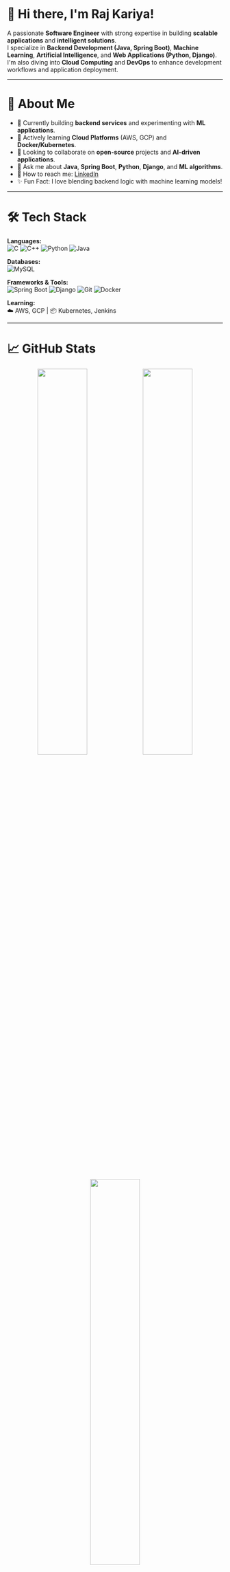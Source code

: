 # 👋 Hi there, I'm Raj Kariya!

<!-- Recruiter-friendly introduction -->
A passionate **Software Engineer** with strong expertise in building **scalable applications** and **intelligent solutions**.  
I specialize in **Backend Development (Java, Spring Boot)**, **Machine Learning**, **Artificial Intelligence**, and **Web Applications (Python, Django)**.  
I'm also diving into **Cloud Computing** and **DevOps** to enhance development workflows and application deployment.

---

# 🚀 About Me
- 🔭 Currently building **backend services** and experimenting with **ML applications**.
- 🌱 Actively learning **Cloud Platforms** (AWS, GCP) and **Docker/Kubernetes**.
- 👯 Looking to collaborate on **open-source** projects and **AI-driven applications**.
- 💬 Ask me about **Java**, **Spring Boot**, **Python**, **Django**, and **ML algorithms**.
- 📢 How to reach me: [LinkedIn](https://www.linkedin.com/in/raj-kariya)
- ✨ Fun Fact: I love blending backend logic with machine learning models!

---

# 🛠️ Tech Stack
**Languages:**  
![C](https://img.shields.io/badge/C-00599C?style=flat&logo=c&logoColor=white) ![C++](https://img.shields.io/badge/C++-00599C?style=flat&logo=c%2B%2B&logoColor=white) ![Python](https://img.shields.io/badge/Python-3670A0?style=flat&logo=python&logoColor=ffdd54) ![Java](https://img.shields.io/badge/Java-007396?style=flat&logo=java&logoColor=white)

**Databases:**  
![MySQL](https://img.shields.io/badge/MySQL-00f.svg?style=flat&logo=mysql&logoColor=white)

**Frameworks & Tools:**  
![Spring Boot](https://img.shields.io/badge/Spring_Boot-6DB33F?style=flat&logo=spring-boot&logoColor=white) ![Django](https://img.shields.io/badge/Django-092E20?style=flat&logo=django&logoColor=white) ![Git](https://img.shields.io/badge/Git-F05032?style=flat&logo=git&logoColor=white) ![Docker](https://img.shields.io/badge/Docker-2496ED?style=flat&logo=docker&logoColor=white)

**Learning:**  
☁️ AWS, GCP | 📦 Kubernetes, Jenkins

---

# 📈 GitHub Stats
<p align="center">
  <img src="https://github-readme-stats.vercel.app/api?username=raj-kariya&theme=radical&hide_border=false&count_private=true&show_icons=true" width="48%" />
  <img src="https://github-readme-streak-stats.herokuapp.com/?user=raj-kariya&theme=radical&hide_border=false" width="48%" />
</p>
<p align="center">
  <img src="https://github-readme-stats.vercel.app/api/top-langs/?username=raj-kariya&theme=radical&hide_border=false&layout=compact" width="48%" />
</p>

---

# 🏆 Featured Projects
- ✨ **[Smart ML Web App](#)** — Built a machine learning-powered web app using Django and Scikit-Learn.
- 🚀 **[Spring Boot Backend API](#)** — Developed RESTful APIs integrated with MySQL and secured using JWT.
- 🌐 **[Portfolio Website](#)** — Designed and deployed a personal portfolio using React and Netlify.

*(Add links to your projects if possible!)*

---

# ✍️ Inspiring Quote
> _"Code is like humor. When you have to explain it, it’s bad."_

---

# 🎯 Let's Connect!
- [LinkedIn](https://www.linkedin.com/in/raj-kariya)
- 📧 Email: **raj.kariya@example.com** *(Add your professional email if you want)*

---

### 🔥 Bonus Tip:  
You can also add a "📄 Resume" section if you have a public link to your resume!  
Example:
```md
📄 [View My Resume]()
```

